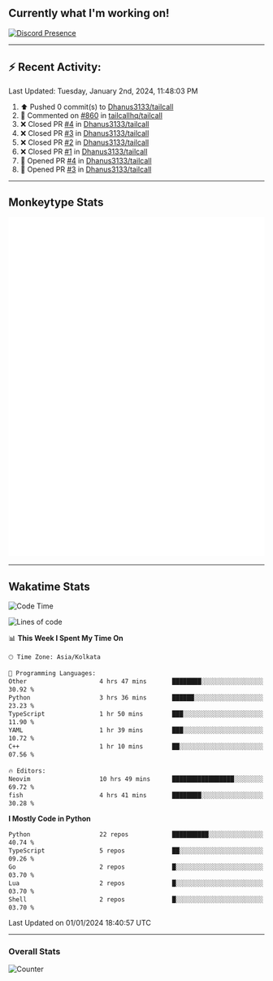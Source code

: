 ## Currently what I'm working on!
[![Discord Presence](https://lanyard.cnrad.dev/api/534981034400284712)](https://discord.com/users/534981034400284712)

---

## :zap: Recent Activity:
<!--RECENT_ACTIVITY:last_update-->
Last Updated: Tuesday, January 2nd, 2024, 11:48:03 PM
<!--RECENT_ACTIVITY:last_update_end-->
<!--RECENT_ACTIVITY:start-->
1. ⬆️ Pushed 0 commit(s) to [Dhanus3133/tailcall](https://github.com/Dhanus3133/tailcall)<br>
2. 💬 Commented on [#860](https://github.com/tailcallhq/tailcall/issues/860#issuecomment-1872975240) in [tailcallhq/tailcall](https://github.com/tailcallhq/tailcall)<br>
3. ❌ Closed PR [#4](https://github.com/Dhanus3133/tailcall/pull/4) in [Dhanus3133/tailcall](https://github.com/Dhanus3133/tailcall)<br>
4. ❌ Closed PR [#3](https://github.com/Dhanus3133/tailcall/pull/3) in [Dhanus3133/tailcall](https://github.com/Dhanus3133/tailcall)<br>
5. ❌ Closed PR [#2](https://github.com/Dhanus3133/tailcall/pull/2) in [Dhanus3133/tailcall](https://github.com/Dhanus3133/tailcall)<br>
6. ❌ Closed PR [#1](https://github.com/Dhanus3133/tailcall/pull/1) in [Dhanus3133/tailcall](https://github.com/Dhanus3133/tailcall)<br>
7. 💪 Opened PR [#4](https://github.com/Dhanus3133/tailcall/pull/4) in [Dhanus3133/tailcall](https://github.com/Dhanus3133/tailcall)<br>
8. 💪 Opened PR [#3](https://github.com/Dhanus3133/tailcall/pull/3) in [Dhanus3133/tailcall](https://github.com/Dhanus3133/tailcall)<br>
<!--RECENT_ACTIVITY:end-->

---

## Monkeytype Stats
<a href="https://monkeytype.com/profile/dhanus">
  <img src="https://raw.githubusercontent.com/Dhanus3133/Dhanus3133/monkeytype/monkeytype-pb.svg" alt="Monkeytype Profile" />
</a>

---

## Wakatime Stats
<!--START_SECTION:waka-->
![Code Time](http://img.shields.io/badge/Code%20Time-1%2C516%20hrs%2015%20mins-blue)

![Lines of code](https://img.shields.io/badge/From%20Hello%20World%20I%27ve%20Written-4.8%20million%20lines%20of%20code-blue)

📊 **This Week I Spent My Time On** 

```text
🕑︎ Time Zone: Asia/Kolkata

💬 Programming Languages: 
Other                    4 hrs 47 mins       ████████░░░░░░░░░░░░░░░░░   30.92 % 
Python                   3 hrs 36 mins       ██████░░░░░░░░░░░░░░░░░░░   23.23 % 
TypeScript               1 hr 50 mins        ███░░░░░░░░░░░░░░░░░░░░░░   11.90 % 
YAML                     1 hr 39 mins        ███░░░░░░░░░░░░░░░░░░░░░░   10.72 % 
C++                      1 hr 10 mins        ██░░░░░░░░░░░░░░░░░░░░░░░   07.56 % 

🔥 Editors: 
Neovim                   10 hrs 49 mins      █████████████████░░░░░░░░   69.72 % 
fish                     4 hrs 41 mins       ████████░░░░░░░░░░░░░░░░░   30.28 % 
```

**I Mostly Code in Python** 

```text
Python                   22 repos            ██████████░░░░░░░░░░░░░░░   40.74 % 
TypeScript               5 repos             ██░░░░░░░░░░░░░░░░░░░░░░░   09.26 % 
Go                       2 repos             █░░░░░░░░░░░░░░░░░░░░░░░░   03.70 % 
Lua                      2 repos             █░░░░░░░░░░░░░░░░░░░░░░░░   03.70 % 
Shell                    2 repos             █░░░░░░░░░░░░░░░░░░░░░░░░   03.70 % 
```




 Last Updated on 01/01/2024 18:40:57 UTC
<!--END_SECTION:waka-->
---

### Overall Stats

<img src="https://moe-counter.glitch.me/get/@Dhanus3133?theme=asoul" alt="Counter" />
